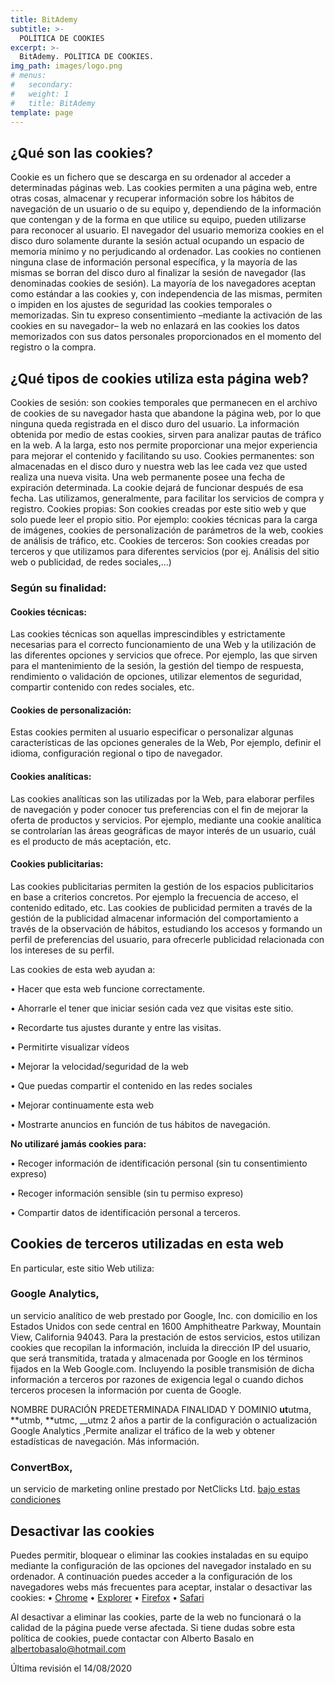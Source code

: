 ```yaml
---
title: BitAdemy
subtitle: >-
  POLÍTICA DE COOKIES
excerpt: >-
  BitAdemy. POLÍTICA DE COOKIES.
img_path: images/logo.png
# menus:
#   secondary:
#   weight: 1
#   title: BitAdemy
template: page
---
```


## ¿Qué son las cookies?

Cookie es un fichero que se descarga en su ordenador al acceder a determinadas páginas web. Las cookies permiten a una página web, entre otras cosas, almacenar y recuperar información sobre los hábitos de navegación de un usuario o de su equipo y, dependiendo de la información que contengan y de la forma en que utilice su equipo, pueden utilizarse para reconocer al usuario.
El navegador del usuario memoriza cookies en el disco duro solamente durante la sesión actual ocupando un espacio de memoria mínimo y no perjudicando al ordenador. Las cookies no contienen ninguna clase de información personal específica, y la mayoría de las mismas se borran del disco duro al finalizar la sesión de navegador (las denominadas cookies de sesión).
La mayoría de los navegadores aceptan como estándar a las cookies y, con independencia de las mismas, permiten o impiden en los ajustes de seguridad las cookies temporales o memorizadas.
Sin tu expreso consentimiento –mediante la activación de las cookies en su navegador– la web no enlazará en las cookies los datos memorizados con sus datos personales proporcionados en el momento del registro o la compra.

## ¿Qué tipos de cookies utiliza esta página web?

Cookies de sesión: son cookies temporales que permanecen en el archivo de cookies de su navegador hasta que abandone la página web, por lo que ninguna queda registrada en el disco duro del usuario. La información obtenida por medio de estas cookies, sirven para analizar pautas de tráfico en la web. A la larga, esto nos permite proporcionar una mejor experiencia para mejorar el contenido y facilitando su uso.
Cookies permanentes: son almacenadas en el disco duro y nuestra web las lee cada vez que usted realiza una nueva visita. Una web permanente posee una fecha de expiración determinada. La cookie dejará de funcionar después de esa fecha. Las utilizamos, generalmente, para facilitar los servicios de compra y registro.
Cookies propias: Son cookies creadas por este sitio web y que solo puede leer el propio sitio. Por ejemplo: cookies técnicas para la carga de imágenes, cookies de personalización de parámetros de la web, cookies de análisis de tráfico, etc.
Cookies de terceros: Son cookies creadas por terceros y que utilizamos para diferentes servicios (por ej. Análisis del sitio web o publicidad, de redes sociales,…)

### Según su finalidad:

#### Cookies técnicas:

Las cookies técnicas son aquellas imprescindibles y estrictamente necesarias para el correcto funcionamiento de una Web y la utilización de las diferentes opciones y servicios que ofrece. Por ejemplo, las que sirven para el mantenimiento de la sesión, la gestión del tiempo de respuesta, rendimiento o validación de opciones, utilizar elementos de seguridad, compartir contenido con redes sociales, etc.

#### Cookies de personalización:

Estas cookies permiten al usuario especificar o personalizar algunas características de las opciones generales de la Web, Por ejemplo, definir el idioma, configuración regional o tipo de navegador.

#### Cookies analíticas:

Las cookies analíticas son las utilizadas por la Web, para elaborar perfiles de navegación y poder conocer tus preferencias con el fin de mejorar la oferta de productos y servicios. Por ejemplo, mediante una cookie analítica se controlarían las áreas geográficas de mayor interés de un usuario, cuál es el producto de más aceptación, etc.

#### Cookies publicitarias:

Las cookies publicitarias permiten la gestión de los espacios publicitarios en base a criterios concretos. Por ejemplo la frecuencia de acceso, el contenido editado, etc. Las cookies de publicidad permiten a través de la gestión de la publicidad almacenar información del comportamiento a través de la observación de hábitos, estudiando los accesos y formando un perfil de preferencias del usuario, para ofrecerle publicidad relacionada con los intereses de su perfil.

Las cookies de esta web ayudan a:

• Hacer que esta web funcione correctamente.

• Ahorrarle el tener que iniciar sesión cada vez que visitas este sitio.

• Recordarte tus ajustes durante y entre las visitas.

• Permitirte visualizar vídeos

• Mejorar la velocidad/seguridad de la web

• Que puedas compartir el contenido en las redes sociales

• Mejorar continuamente esta web

• Mostrarte anuncios en función de tus hábitos de navegación.

**No utilizaré jamás cookies para:**

• Recoger información de identificación personal (sin tu consentimiento expreso)

• Recoger información sensible (sin tu permiso expreso)

• Compartir datos de identificación personal a terceros.

## Cookies de terceros utilizadas en esta web

En particular, este sitio Web utiliza:

### Google Analytics,

un servicio analítico de web prestado por Google, Inc. con domicilio en los Estados Unidos con sede central en 1600 Amphitheatre Parkway, Mountain View, California 94043. Para la prestación de estos servicios, estos utilizan cookies que recopilan la información, incluida la dirección IP del usuario, que será transmitida, tratada y almacenada por Google en los términos fijados en la Web Google.com. Incluyendo la posible transmisión de dicha información a terceros por razones de exigencia legal o cuando dichos terceros procesen la información por cuenta de Google.

NOMBRE DURACIÓN PREDETERMINADA FINALIDAD Y DOMINIO
**ut**utma, **utmb, **utmc, \_\_utmz 2 años a partir de la configuración o actualización Google Analytics ,Permite analizar el tráfico de la web y obtener estadísticas de navegación. Más información.

### ConvertBox,

un servicio de marketing online prestado por NetClicks Ltd. [bajo estas condiciones](https://convertbox.com/cookie-policy/)

## Desactivar las cookies

Puedes permitir, bloquear o eliminar las cookies instaladas en su equipo mediante la configuración de las opciones del navegador instalado en su ordenador.
A continuación puedes acceder a la configuración de los navegadores webs más frecuentes para aceptar, instalar o desactivar las cookies:
• [Chrome](https://support.google.com/chrome/answer/95647?hl=es)
• [Explorer](https://support.microsoft.com/es-es/hub/4338813/windows-help?os=windows-10)
• [Firefox](https://support.mozilla.org/es/kb/habilitar-y-deshabilitar-cookies-sitios-web-rastrear-preferencias?redirectlocale=es&redirectslug=habilitar-y-deshabilitar-cookies-que-los-sitios-we)
• [Safari](https://support.apple.com/es-es/guide/safari/sfri11471/mac)

Al desactivar a eliminar las cookies, parte de la web no funcionará o la calidad de la página puede verse afectada.
Si tiene dudas sobre esta política de cookies, puede contactar con Alberto Basalo en albertobasalo@hotmail.com

Última revisión el 14/08/2020

